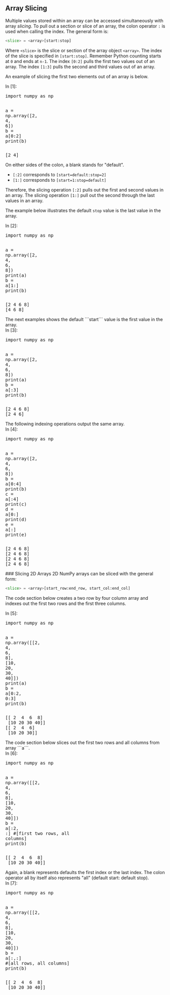 
## Array Slicing
Multiple values stored within an array can be accessed simultaneously with array _slicing_. To pull out a section or slice of an array, the colon operator ```:``` is used when calling the index. The general form is:

```python
<slice> = <array>[start:stop]
```

Where ```<slice>``` is the slice or section of the array object ```<array>```. The index of the slice is specified in ```[start:stop]```. Remember Python counting starts at ```0``` and ends at ```n-1```. The index ```[0:2]``` pulls the first two values out of an array. The index ```[1:3]``` pulls the second and third values out of an array.

An example of slicing the first two elements out of an array is below.
<div class="cell border-box-sizing code_cell rendered">
<div class="input">
<div class="prompt input_prompt">In&nbsp;[1]:</div>
<div class="inner_cell">
    <div class="input_area">
<div class=" highlight hl-ipython3"><pre><span></span><span class="kn">import</span> <span class="nn">numpy</span> <span class="k">as</span> <span class="nn">np</span>

<span class="n">a</span> <span class="o">=</span> <span class="n">np</span><span class="o">.</span><span class="n">array</span><span class="p">([</span><span class="mi">2</span><span class="p">,</span> <span class="mi">4</span><span class="p">,</span> <span class="mi">6</span><span class="p">])</span>
<span class="n">b</span> <span class="o">=</span> <span class="n">a</span><span class="p">[</span><span class="mi">0</span><span class="p">:</span><span class="mi">2</span><span class="p">]</span>
<span class="nb">print</span><span class="p">(</span><span class="n">b</span><span class="p">)</span>
</pre></div>

</div>
</div>
</div>

<div class="output_wrapper">
<div class="output">


<div class="output_area">

<div class="prompt"></div>


<div class="output_subarea output_stream output_stdout output_text">
<pre>[2 4]
</pre>
</div>
</div>

</div>
</div>

</div>
On either sides of the colon, a blank stands for "default". 

 * ```[:2]``` corresponds to ```[start=default:stop=2]``` 
 * ```[1:]``` corresponds to ```[start=1:stop=default]```
 
Therefore, the slicing operation ```[:2]``` pulls out the first and second values in an array. The slicing operation ```[1:]``` pull out the second through the last values in an array.
 
 The example below illustrates the default ```stop``` value is the last value in the array.
<div class="cell border-box-sizing code_cell rendered">
<div class="input">
<div class="prompt input_prompt">In&nbsp;[2]:</div>
<div class="inner_cell">
    <div class="input_area">
<div class=" highlight hl-ipython3"><pre><span></span><span class="kn">import</span> <span class="nn">numpy</span> <span class="k">as</span> <span class="nn">np</span>

<span class="n">a</span> <span class="o">=</span> <span class="n">np</span><span class="o">.</span><span class="n">array</span><span class="p">([</span><span class="mi">2</span><span class="p">,</span> <span class="mi">4</span><span class="p">,</span> <span class="mi">6</span><span class="p">,</span> <span class="mi">8</span><span class="p">])</span>
<span class="nb">print</span><span class="p">(</span><span class="n">a</span><span class="p">)</span>
<span class="n">b</span> <span class="o">=</span> <span class="n">a</span><span class="p">[</span><span class="mi">1</span><span class="p">:]</span>
<span class="nb">print</span><span class="p">(</span><span class="n">b</span><span class="p">)</span>
</pre></div>

</div>
</div>
</div>

<div class="output_wrapper">
<div class="output">


<div class="output_area">

<div class="prompt"></div>


<div class="output_subarea output_stream output_stdout output_text">
<pre>[2 4 6 8]
[4 6 8]
</pre>
</div>
</div>

</div>
</div>

</div>
The next examples shows the default ```start``` value is the first value in the array.
<div class="cell border-box-sizing code_cell rendered">
<div class="input">
<div class="prompt input_prompt">In&nbsp;[3]:</div>
<div class="inner_cell">
    <div class="input_area">
<div class=" highlight hl-ipython3"><pre><span></span><span class="kn">import</span> <span class="nn">numpy</span> <span class="k">as</span> <span class="nn">np</span>

<span class="n">a</span> <span class="o">=</span> <span class="n">np</span><span class="o">.</span><span class="n">array</span><span class="p">([</span><span class="mi">2</span><span class="p">,</span> <span class="mi">4</span><span class="p">,</span> <span class="mi">6</span><span class="p">,</span> <span class="mi">8</span><span class="p">])</span>
<span class="nb">print</span><span class="p">(</span><span class="n">a</span><span class="p">)</span>
<span class="n">b</span> <span class="o">=</span> <span class="n">a</span><span class="p">[:</span><span class="mi">3</span><span class="p">]</span>
<span class="nb">print</span><span class="p">(</span><span class="n">b</span><span class="p">)</span>
</pre></div>

</div>
</div>
</div>

<div class="output_wrapper">
<div class="output">


<div class="output_area">

<div class="prompt"></div>


<div class="output_subarea output_stream output_stdout output_text">
<pre>[2 4 6 8]
[2 4 6]
</pre>
</div>
</div>

</div>
</div>

</div>
The following indexing operations output the same array.
<div class="cell border-box-sizing code_cell rendered">
<div class="input">
<div class="prompt input_prompt">In&nbsp;[4]:</div>
<div class="inner_cell">
    <div class="input_area">
<div class=" highlight hl-ipython3"><pre><span></span><span class="kn">import</span> <span class="nn">numpy</span> <span class="k">as</span> <span class="nn">np</span>

<span class="n">a</span> <span class="o">=</span> <span class="n">np</span><span class="o">.</span><span class="n">array</span><span class="p">([</span><span class="mi">2</span><span class="p">,</span> <span class="mi">4</span><span class="p">,</span> <span class="mi">6</span><span class="p">,</span> <span class="mi">8</span><span class="p">])</span>
<span class="n">b</span> <span class="o">=</span> <span class="n">a</span><span class="p">[</span><span class="mi">0</span><span class="p">:</span><span class="mi">4</span><span class="p">]</span>
<span class="nb">print</span><span class="p">(</span><span class="n">b</span><span class="p">)</span>
<span class="n">c</span> <span class="o">=</span> <span class="n">a</span><span class="p">[:</span><span class="mi">4</span><span class="p">]</span>
<span class="nb">print</span><span class="p">(</span><span class="n">c</span><span class="p">)</span>
<span class="n">d</span> <span class="o">=</span> <span class="n">a</span><span class="p">[</span><span class="mi">0</span><span class="p">:]</span>
<span class="nb">print</span><span class="p">(</span><span class="n">d</span><span class="p">)</span>
<span class="n">e</span> <span class="o">=</span> <span class="n">a</span><span class="p">[:]</span>
<span class="nb">print</span><span class="p">(</span><span class="n">e</span><span class="p">)</span>
</pre></div>

</div>
</div>
</div>

<div class="output_wrapper">
<div class="output">


<div class="output_area">

<div class="prompt"></div>


<div class="output_subarea output_stream output_stdout output_text">
<pre>[2 4 6 8]
[2 4 6 8]
[2 4 6 8]
[2 4 6 8]
</pre>
</div>
</div>

</div>
</div>

</div>
### Slicing 2D Arrays
2D NumPy arrays can be sliced with the general form:

```Python
<slice> = <array>[start_row:end_row, start_col:end_col]
```

The code section below creates a two row by four column array and indexes out the first two rows and the first three columns.
<div class="cell border-box-sizing code_cell rendered">
<div class="input">
<div class="prompt input_prompt">In&nbsp;[5]:</div>
<div class="inner_cell">
    <div class="input_area">
<div class=" highlight hl-ipython3"><pre><span></span><span class="kn">import</span> <span class="nn">numpy</span> <span class="k">as</span> <span class="nn">np</span>

<span class="n">a</span> <span class="o">=</span> <span class="n">np</span><span class="o">.</span><span class="n">array</span><span class="p">([[</span><span class="mi">2</span><span class="p">,</span> <span class="mi">4</span><span class="p">,</span> <span class="mi">6</span><span class="p">,</span> <span class="mi">8</span><span class="p">],</span> <span class="p">[</span><span class="mi">10</span><span class="p">,</span> <span class="mi">20</span><span class="p">,</span> <span class="mi">30</span><span class="p">,</span> <span class="mi">40</span><span class="p">]])</span>
<span class="nb">print</span><span class="p">(</span><span class="n">a</span><span class="p">)</span>
<span class="n">b</span> <span class="o">=</span> <span class="n">a</span><span class="p">[</span><span class="mi">0</span><span class="p">:</span><span class="mi">2</span><span class="p">,</span> <span class="mi">0</span><span class="p">:</span><span class="mi">3</span><span class="p">]</span>
<span class="nb">print</span><span class="p">(</span><span class="n">b</span><span class="p">)</span>
</pre></div>

</div>
</div>
</div>

<div class="output_wrapper">
<div class="output">


<div class="output_area">

<div class="prompt"></div>


<div class="output_subarea output_stream output_stdout output_text">
<pre>[[ 2  4  6  8]
 [10 20 30 40]]
[[ 2  4  6]
 [10 20 30]]
</pre>
</div>
</div>

</div>
</div>

</div>
The code section below slices out the first two rows and all columns from array ```a```.
<div class="cell border-box-sizing code_cell rendered">
<div class="input">
<div class="prompt input_prompt">In&nbsp;[6]:</div>
<div class="inner_cell">
    <div class="input_area">
<div class=" highlight hl-ipython3"><pre><span></span><span class="kn">import</span> <span class="nn">numpy</span> <span class="k">as</span> <span class="nn">np</span>

<span class="n">a</span> <span class="o">=</span> <span class="n">np</span><span class="o">.</span><span class="n">array</span><span class="p">([[</span><span class="mi">2</span><span class="p">,</span> <span class="mi">4</span><span class="p">,</span> <span class="mi">6</span><span class="p">,</span> <span class="mi">8</span><span class="p">],</span> <span class="p">[</span><span class="mi">10</span><span class="p">,</span> <span class="mi">20</span><span class="p">,</span> <span class="mi">30</span><span class="p">,</span> <span class="mi">40</span><span class="p">]])</span>
<span class="n">b</span> <span class="o">=</span> <span class="n">a</span><span class="p">[:</span><span class="mi">2</span><span class="p">,</span> <span class="p">:]</span>  <span class="c1">#[first two rows, all columns]</span>
<span class="nb">print</span><span class="p">(</span><span class="n">b</span><span class="p">)</span>
</pre></div>

</div>
</div>
</div>

<div class="output_wrapper">
<div class="output">


<div class="output_area">

<div class="prompt"></div>


<div class="output_subarea output_stream output_stdout output_text">
<pre>[[ 2  4  6  8]
 [10 20 30 40]]
</pre>
</div>
</div>

</div>
</div>

</div>
Again, a blank represents defaults the first index or the last index. The colon operator all by itself also represents "all" (default start: default stop). 
<div class="cell border-box-sizing code_cell rendered">
<div class="input">
<div class="prompt input_prompt">In&nbsp;[7]:</div>
<div class="inner_cell">
    <div class="input_area">
<div class=" highlight hl-ipython3"><pre><span></span><span class="kn">import</span> <span class="nn">numpy</span> <span class="k">as</span> <span class="nn">np</span>

<span class="n">a</span> <span class="o">=</span> <span class="n">np</span><span class="o">.</span><span class="n">array</span><span class="p">([[</span><span class="mi">2</span><span class="p">,</span> <span class="mi">4</span><span class="p">,</span> <span class="mi">6</span><span class="p">,</span> <span class="mi">8</span><span class="p">],</span> <span class="p">[</span><span class="mi">10</span><span class="p">,</span> <span class="mi">20</span><span class="p">,</span> <span class="mi">30</span><span class="p">,</span> <span class="mi">40</span><span class="p">]])</span>
<span class="n">b</span> <span class="o">=</span> <span class="n">a</span><span class="p">[:,:]</span>  <span class="c1">#[all rows, all columns]</span>
<span class="nb">print</span><span class="p">(</span><span class="n">b</span><span class="p">)</span>
</pre></div>

</div>
</div>
</div>

<div class="output_wrapper">
<div class="output">


<div class="output_area">

<div class="prompt"></div>


<div class="output_subarea output_stream output_stdout output_text">
<pre>[[ 2  4  6  8]
 [10 20 30 40]]
</pre>
</div>
</div>

</div>
</div>

</div>
 

